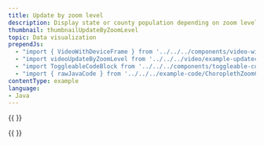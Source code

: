 ```yaml
---
title: Update by zoom level
description: Display state or county population depending on zoom level.
thumbnail: thumbnailUpdateByZoomLevel
topic: Data visualization
prependJs:
  - "import { VideoWithDeviceFrame } from '../../../components/video-with-device-frame'"
  - "import videoUpdateByZoomLevel from '../../../video/example-updatechoroplethlayerbyzoom.mp4'"
  - "import ToggleableCodeBlock from '../../../components/toggleable-code-block'"
  - "import { rawJavaCode } from '../../../example-code/ChoroplethZoomChangeActivity.js'"
contentType: example
language:
- Java
---
```


{{
  <VideoWithDeviceFrame
    videoFile={videoUpdateByZoomLevel}
    rotation="horizontal"
    device="pixel-2"
  />
}}

<!-- Any notes about this example would go here.  -->

{{
  <ToggleableCodeBlock
    java={rawJavaCode}
  />
}}

